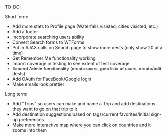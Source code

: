 TO-DO:

Short term:
- Add more stats to Profile page (Waterfalls visisted, cities visisted, etc.)
- Add a footer
- Incorporate searching users ability
- Convert Search forms to WTForms
- Put in AJAX calls on Search page to show more dests (only show 20 at a time)
- Get Remember Me functionality working
- Import coverage in testing to see extent of test coverage
- Expand Admin functionality (create users, gets lists of users, create/edit dests)
- Add OAuth for FaceBook/Google login
- Make emails look prettier

Long term:
- Add "Trips" so users can make and name a Trip and add destinations they want to go on that trip to it
- Add destination suggestions based on tags/current favorites/initial sign-up preferences
- Make more interactive map where you can click on countries and it zooms into them